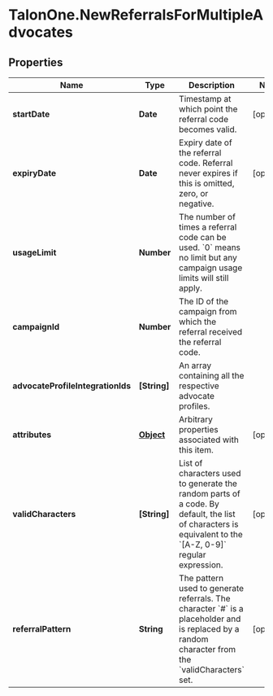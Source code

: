 # TalonOne.NewReferralsForMultipleAdvocates

## Properties

Name | Type | Description | Notes
------------ | ------------- | ------------- | -------------
**startDate** | **Date** | Timestamp at which point the referral code becomes valid. | [optional] 
**expiryDate** | **Date** | Expiry date of the referral code. Referral never expires if this is omitted, zero, or negative. | [optional] 
**usageLimit** | **Number** | The number of times a referral code can be used. &#x60;0&#x60; means no limit but any campaign usage limits will still apply.  | 
**campaignId** | **Number** | The ID of the campaign from which the referral received the referral code. | 
**advocateProfileIntegrationIds** | **[String]** | An array containing all the respective advocate profiles. | 
**attributes** | [**Object**](.md) | Arbitrary properties associated with this item. | [optional] 
**validCharacters** | **[String]** | List of characters used to generate the random parts of a code. By default, the list of characters is equivalent to the &#x60;[A-Z, 0-9]&#x60; regular expression.  | [optional] 
**referralPattern** | **String** | The pattern used to generate referrals. The character &#x60;#&#x60; is a placeholder and is replaced by a random character from the &#x60;validCharacters&#x60; set.  | [optional] 



